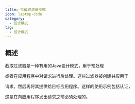 ```yaml
---
title: 拦截过滤器模式
icon: laptop-code
category:
  - 设计模式
tag:
  - 设计模式
---
```


## 概述

截取过滤器是一种有用的Java设计模式，用于预处理

或者在应用程序中对请求进行后处理。这些过滤器被创建并应用于

请求，然后再将其提供给目标应用程序。这样的使用示例包括认证，

这是在向应用程序发出请求之前必须处理的。

